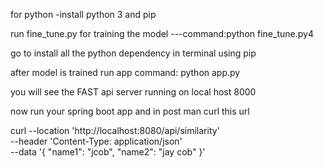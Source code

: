 for python -install python 3  and pip   

run fine_tune.py for training the model ---command:python fine_tune.py4

go to install all the python dependency in terminal using pip
 
after model is  trained run app command: python app.py

you will see the  FAST api server running on local host 8000

now run your spring boot app and in post man curl this url




curl --location 'http://localhost:8080/api/similarity' \
--header 'Content-Type: application/json' \
--data '{
  "name1": "jcob",
  "name2": "jay cob"
}'

